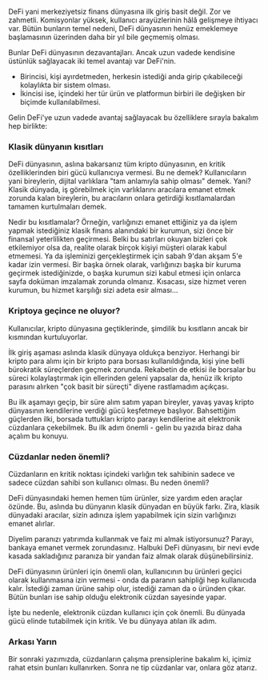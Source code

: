 DeFi yani merkeziyetsiz finans dünyasına ilk giriş basit değil. Zor ve zahmetli. Komisyonlar yüksek, kullanıcı arayüzlerinin hâlâ gelişmeye ihtiyacı var.  Bütün bunların temel nedeni, DeFi dünyasının henüz emeklemeye başlamasının üzerinden daha bir yıl bile geçmemiş olması. 

Bunlar DeFi dünyasının dezavantajları. Ancak uzun vadede kendisine üstünlük sağlayacak iki temel avantajı var DeFi'nin. 

- Birincisi, kişi ayırdetmeden, herkesin istediği anda girip çıkabileceği kolaylıkta bir sistem olması. 
- İkincisi ise, içindeki her tür ürün ve platformun birbiri ile değişken bir biçimde kullanılabilmesi.  

Gelin DeFi'ye uzun vadede avantaj sağlayacak bu özelliklere sırayla bakalım hep birlikte: 

### Klasik dünyanın kısıtları

DeFi dünyasının, aslına bakarsanız tüm kripto dünyasının, en kritik özelliklerinden biri gücü kullanıcıya vermesi. Bu ne demek? Kullanıcıların yani bireylerin, dijital varlıklara "tam anlamıyla sahip olması" demek. Yani? Klasik dünyada, iş görebilmek için varlıklarını aracılara emanet etmek zorunda kalan bireylerin, bu aracıların onlara getirdiği kısıtlamalardan tamamen kurtulmaları demek. 

Nedir bu kısıtlamalar? Örneğin, varlığınızı emanet ettiğiniz ya da işlem yapmak istediğiniz klasik finans alanındaki bir kurumun, sizi önce bir finansal yeterlilikten geçirmesi. Belki bu satırları okuyan bizleri çok etkilemiyor olsa da, realite olarak birçok kişiyi müşteri olarak kabul etmemesi. Ya da işleminizi gerçekleştirmek için sabah 9'dan akşam 5'e kadar izin vermesi. Bir başka örnek olarak, varlığınızı başka bir kuruma geçirmek istediğinizde, o başka kurumun sizi kabul etmesi için onlarca sayfa doküman imzalamak zorunda olmanız. Kısacası, size hizmet veren kurumun, bu hizmet karşılığı sizi adeta esir alması... 

### Kriptoya geçince ne oluyor?
Kullanıcılar, kripto dünyasına geçtiklerinde, şimdilik bu kısıtların ancak bir kısmından kurtuluyorlar. 

İlk giriş aşaması aslında klasik dünyaya oldukça benziyor. Herhangi bir kripto para alımı için bir kripto para borsası kullanıldığında, kişi yine belli bürokratik süreçlerden geçmek zorunda. Rekabetin de etkisi ile borsalar bu süreci kolaylaştırmak için ellerinden geleni yapsalar da, henüz ilk kripto parasını alırken "çok basit bir süreçti" diyene rastlamadım açıkçası. 

Bu ilk aşamayı geçip, bir süre alım satım yapan bireyler, yavaş yavaş kripto dünyasının kendilerine verdiği gücü keşfetmeye başlıyor. Bahsettiğim güçlerden ilki, borsada tuttukları kripto parayı kendilerine ait elektronik cüzdanlara çekebilmek. Bu ilk adım önemli - gelin bu yazıda biraz daha açalım bu konuyu.  

### Cüzdanlar neden önemli?
Cüzdanların en kritik noktası içindeki varlığın tek sahibinin sadece ve sadece cüzdan sahibi son kullanıcı olması. Bu neden önemli?

DeFi dünyasındaki hemen hemen tüm ürünler, size yardım eden araçlar özünde. Bu, aslında bu dünyanın klasik dünyadan en büyük farkı. Zira, klasik dünyadaki aracılar, sizin adınıza işlem yapabilmek için sizin varlığınızı emanet alırlar. 

Diyelim paranızı yatırımda kullanmak ve faiz mi almak istiyorsunuz? Parayı, bankaya emanet vermek zorundasınız. Halbuki DeFi dünyasını, bir nevi evde kasada sakladığınız paranıza bir yandan faiz almak olarak düşünebilirsiniz. 

DeFi dünyasının ürünleri için önemli olan, kullanıcının bu ürünleri geçici olarak kullanmasına izin vermesi - onda da paranın sahipliği hep kullanıcıda kalır. İstediği zaman ürüne sahip olur, istediği zaman da o üründen çıkar. Bütün bunları ise sahip olduğu elektronik cüzdan sayesinde yapar. 

İşte bu nedenle, elektronik cüzdan kullanıcı için çok önemli. Bu dünyada gücü elinde tutabilmek için kritik. Ve bu dünyaya atılan ilk adım.

### Arkası Yarın
Bir sonraki yazımızda, cüzdanların çalışma prensiplerine bakalım ki, içimiz rahat etsin bunları kullanırken. Sonra ne tip cüzdanlar var, onlara göz atarız.
